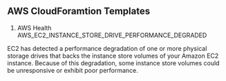 ## AWS CloudForamtion Templates

1. AWS Health AWS_EC2_INSTANCE_STORE_DRIVE_PERFORMANCE_DEGRADED 

EC2 has detected a performance degradation of one or more physical storage drives that backs the instance store volumes of your Amazon EC2 instance. Because of this degradation, some instance store volumes could be unresponsive or exhibit poor performance.
